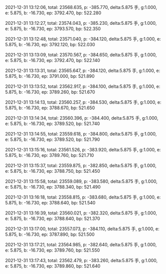 2021-12-31 13:12:06, total: 23568.635, p: -385.770, delta:5.875 手, g:1.000, e: 5.875, b: -16.730, ep: 3792.470, bp: 522.280

2021-12-31 13:12:27, total: 23574.043, p: -385.230, delta:5.875 手, g:1.000, e: 5.875, b: -16.730, ep: 3793.570, bp: 522.350

2021-12-31 13:12:48, total: 23571.040, p: -384.120, delta:5.875 手, g:1.000, e: 5.875, b: -16.730, ep: 3792.120, bp: 522.030

2021-12-31 13:13:09, total: 23570.567, p: -384.650, delta:5.875 手, g:1.000, e: 5.875, b: -16.730, ep: 3792.470, bp: 522.140

2021-12-31 13:13:31, total: 23565.647, p: -384.120, delta:5.875 手, g:1.000, e: 5.875, b: -16.730, ep: 3791.000, bp: 521.890

2021-12-31 13:13:52, total: 23562.917, p: -384.100, delta:5.875 手, g:1.000, e: 5.875, b: -16.730, ep: 3789.260, bp: 521.670

2021-12-31 13:14:13, total: 23560.257, p: -384.530, delta:5.875 手, g:1.000, e: 5.875, b: -16.730, ep: 3788.670, bp: 521.650

2021-12-31 13:14:34, total: 23560.396, p: -384.400, delta:5.875 手, g:1.000, e: 5.875, b: -16.730, ep: 3789.520, bp: 521.740

2021-12-31 13:14:55, total: 23559.618, p: -384.800, delta:5.875 手, g:1.000, e: 5.875, b: -16.730, ep: 3789.520, bp: 521.790

2021-12-31 13:15:16, total: 23561.526, p: -383.920, delta:5.875 手, g:1.000, e: 5.875, b: -16.730, ep: 3789.760, bp: 521.710

2021-12-31 13:15:37, total: 23559.875, p: -382.850, delta:5.875 手, g:1.000, e: 5.875, b: -16.730, ep: 3788.750, bp: 521.450

2021-12-31 13:15:58, total: 23559.089, p: -383.580, delta:5.875 手, g:1.000, e: 5.875, b: -16.730, ep: 3788.340, bp: 521.490

2021-12-31 13:16:18, total: 23558.815, p: -383.680, delta:5.875 手, g:1.000, e: 5.875, b: -16.730, ep: 3788.640, bp: 521.540

2021-12-31 13:16:39, total: 23560.021, p: -382.320, delta:5.875 手, g:1.000, e: 5.875, b: -16.730, ep: 3788.640, bp: 521.370

2021-12-31 13:17:00, total: 23557.073, p: -384.110, delta:5.875 手, g:1.000, e: 5.875, b: -16.730, ep: 3787.890, bp: 521.500

2021-12-31 13:17:21, total: 23564.985, p: -382.640, delta:5.875 手, g:1.000, e: 5.875, b: -16.730, ep: 3789.760, bp: 521.550

2021-12-31 13:17:43, total: 23562.479, p: -383.260, delta:5.875 手, g:1.000, e: 5.875, b: -16.730, ep: 3789.860, bp: 521.640